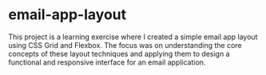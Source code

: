 # email-app-layout

This project is a learning exercise where I created a simple email app layout using CSS Grid and Flexbox. The focus was on understanding the core concepts of these layout techniques and applying them to design a functional and responsive interface for an email application.
